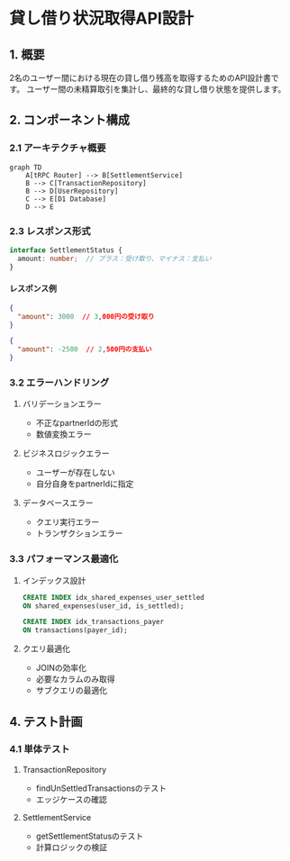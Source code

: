 # 貸し借り状況取得API設計

## 1. 概要

2名のユーザー間における現在の貸し借り残高を取得するためのAPI設計書です。
ユーザー間の未精算取引を集計し、最終的な貸し借り状態を提供します。

## 2. コンポーネント構成

### 2.1 アーキテクチャ概要

```mermaid
graph TD
    A[tRPC Router] --> B[SettlementService]
    B --> C[TransactionRepository]
    B --> D[UserRepository]
    C --> E[D1 Database]
    D --> E
```

### 2.3 レスポンス形式

```typescript
interface SettlementStatus {
  amount: number;  // プラス：受け取り、マイナス：支払い
}
```

#### レスポンス例

```json
{
  "amount": 3000  // 3,000円の受け取り
}
```

```json
{
  "amount": -2500  // 2,500円の支払い
}
```

### 3.2 エラーハンドリング

1. バリデーションエラー
   - 不正なpartnerIdの形式
   - 数値変換エラー

2. ビジネスロジックエラー
   - ユーザーが存在しない
   - 自分自身をpartnerIdに指定

3. データベースエラー
   - クエリ実行エラー
   - トランザクションエラー

### 3.3 パフォーマンス最適化

1. インデックス設計

   ```sql
   CREATE INDEX idx_shared_expenses_user_settled 
   ON shared_expenses(user_id, is_settled);
   
   CREATE INDEX idx_transactions_payer 
   ON transactions(payer_id);
   ```

2. クエリ最適化
   - JOINの効率化
   - 必要なカラムのみ取得
   - サブクエリの最適化

## 4. テスト計画

### 4.1 単体テスト

1. TransactionRepository
   - findUnSettledTransactionsのテスト
   - エッジケースの確認

2. SettlementService
   - getSettlementStatusのテスト
   - 計算ロジックの検証
